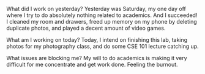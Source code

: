 What did I work on yesterday?
Yesterday was Saturday, my one day off where I try to do absolutely nothing related to academics. And I succeeded! I cleaned my room and drawers, freed up memory on my phone 
by deleting duplicate photos, and played a decent amount of video games.

What am I working on today?
Today, I intend on finishing this lab, taking photos for my photography class, and do some CSE 101 lecture catching up.

What issues are blocking me?
My will to do academics is making it very difficult for me concentrate and get work done. Feeling the burnout.
